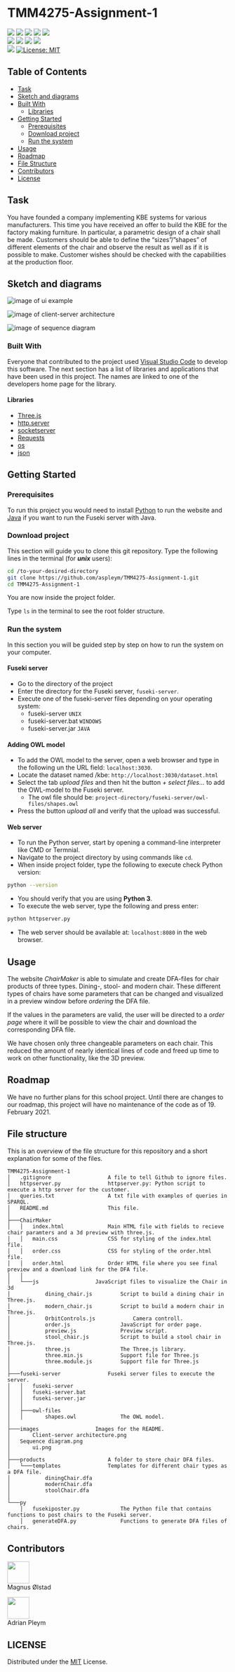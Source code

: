 

# TMM4275-Assignment-1

[![](https://img.shields.io/badge/HTML5-a?style=flat&logo=html5&label=Code&color=E34F26&logoColor=ffffff)](https://developer.mozilla.org/en-US/docs/Web/Guide/HTML/HTML5)
[![](https://img.shields.io/badge/JavaScript-a?style=flat&logo=javascript&label=Code&color=F7DF1E&logoColor=ffffff)](https://www.javascript.com/)
[![](https://img.shields.io/badge/Python-a?style=flat&logo=python&label=Code&color=3776AB&logoColor=ffffff)](https://www.python.org/)
[![](https://img.shields.io/badge/CSS3-a?style=flat&logo=css3&label=Code&color=1572B6&logoColor=ffffff)](https://developer.mozilla.org/en-US/docs/Archive/CSS3)
[![](https://img.shields.io/badge/Code-Json-informational?style=flat&logo=json&logoColor=white&color=000000)](https://www.json.org/json-en.html)  
[![](https://img.shields.io/badge/VSCode-a?style=flat&logo=visual-studio-code&label=Editor&color=007ACC)](https://code.visualstudio.com/)
[![](https://img.shields.io/badge/Three.js-a?style=flat&logo=three.js&label=Library&color=000000&logoColor=ffffff)](https://threejs.org/)
[![](https://img.shields.io/badge/NX-a?style=flat&logo=siemens&label=CAD&color=009999&logoColor=ffffff)](https://www.plm.automation.siemens.com/global/en/products/nx/)
[![](https://img.shields.io/badge/Fuseki-a?style=flat&logo=apache&label=Server&color=D22128&logoColor=ffffff)](https://jena.apache.org/documentation/fuseki2/index.html)  
![](https://img.shields.io/maintenance/no/2021)
[![License: MIT](https://img.shields.io/badge/License-MIT-yellow.svg)](https://opensource.org/licenses/MIT)

## Table of Contents

- [Task](#taskl)
- [Sketch and diagrams](#sketch-and-diagrams)
- [Built With](#built-with)
  - [Libraries](#libraries)
- [Getting Started](#getting-started)
  - [Prerequisites](#prerequisites)
  - [Download project](#download-project)
  - [Run the system](#run-the-system)
- [Usage](#usage)
- [Roadmap](#roadmap)
- [File Structure](#file-structure)
- [Contributors](#contributors)
- [License](#license)

## Task

You have founded a company implementing KBE systems for various manufacturers. This time you have received an offer to build the KBE for the factory making furniture. In particular, a parametric design of a chair shall be made. Customers should be able to define the “sizes”/”shapes” of different elements of the chair and observe the result as well as if it is possible to make. Customer wishes should be checked with the capabilities at the production floor.

## Sketch and diagrams
![image of ui example](https://github.com/aspleym/TMM4275-Assignment-1/blob/main/images/ui.png)

![image of client-server architecture](https://github.com/aspleym/TMM4275-Assignment-1/blob/main/images/Client-server%20architecture.png)

![image of sequence diagram](https://github.com/aspleym/TMM4275-Assignment-1/blob/main/images/Sequence%20diagram.png)

### Built With

Everyone that contributed to the project used [Visual Studio Code](https://code.visualstudio.com/) to develop this software. The next section has a list of libraries and applications that have been used in this project. The names are linked to one of the developers home page for the library.

#### Libraries

- [Three.js](https://threejs.org/)
- [http.server](https://docs.python.org/3/library/http.server.html)
- [socketserver](https://docs.python.org/3/library/socketserver.html)
- [Requests](https://requests.readthedocs.io/en/master/)
- [os](https://docs.python.org/3/library/os.html)
- [json](https://docs.python.org/3/library/json.html)

## Getting Started

### Prerequisites

To run this project you would need to install [Python](https://www.python.org/) to run the website and [Java](https://www.java.com/en/) if you want to run the Fuseki server with Java.

### Download project

This section will guide you to clone this git repository. Type the following lines in the terminal (for **_unix_** users):

```sh
cd /to-your-desired-directory
git clone https://github.com/aspleym/TMM4275-Assignment-1.git
cd TMM4275-Assignment-1
```

You are now inside the project folder.

Type `ls` in the terminal to see the root folder structure.

### Run the system

In this section you will be guided step by step on how to run the system on your computer.
#### Fuseki server
- Go to the directory of the project
- Enter the directory for the Fuseki server, `fuseki-server`.
- Execute one of the fuseki-server files depending on your operating system:
	- fuseki-server `UNIX`
	- fuseki-server.bat `WINDOWS`
	- fuseki-server.jar `JAVA`

#### Adding OWL model
- To add the OWL model to the server, open a web browser and type in the following un the URL field: `localhost:3030`.
- Locate the dataset named /kbe: `http://localhost:3030/dataset.html`
- Select the tab *upload files* and then hit the button *+ select files...* to add the OWL-model to the Fuseki server.
	- The owl file should be: `project-directory/fuseki-server/owl-files/shapes.owl`
- Press the button *upload all* and verify that the upload was successful.
#### Web server
- To run the Python server, start by opening a command-line interpreter like CMD or Termnial.
- Navigate to the project directory by using commands like `cd`.
- When inside project folder, type the following to execute check Python version:
```sh
python --version
```
- You should verify that you are using **Python 3**.
- To execute the web server, type the following and press enter:
```sh
python httpserver.py
```
- The web server should be available at: `localhost:8080` in the web browser.
## Usage
The website *ChairMaker* is able to simulate and create DFA-files for chair products of three types. Dining-, stool- and modern chair. These different types of chairs have some parameters that can be changed and visualized in a preview window before *ordering* the DFA file.

If the values in the parameters are valid, the user will be directed to a *order page* where it will be possible to view the chair and download the corresponding DFA file.

We have chosen only three changeable parameters on each chair. This reduced the amount of nearly identical lines of code and freed up time to work on other functionality, like the 3D preview.
## Roadmap

We have no further plans for this school project. Until there are changes to our roadmap, this project will have no maintenance of the code as of 19. February 2021.

## File structure

This is an overview of the file structure for this repository and a short explanation for some of the files.

```
TMM4275-Assignment-1
│   .gitignore					A file to tell Github to ignore files.
│   httpserver.py				httpserver.py: Python script to execute a http server for the customer.
│   queries.txt					A txt file with examples of queries in SPARQL.
│   README.md					This file.
│
├───ChairMaker
│   │   index.html				Main HTML file with fields to recieve chair paramters and a 3d preview with three.js.
│   │   main.css				CSS for styling of the index.html file.
│   │   order.css				CSS for styling of the order.html file.
│   │   order.html				Order HTML file where you see final preview and a download link for the DFA file.
│   │
│   └───js					JavaScript files to visualize the Chair in 3d
│           dining_chair.js			Script to build a dining chair in Three.js.
│           modern_chair.js			Script to build a modern chair in Three.js.
│           OrbitControls.js			Camera controll.
│           order.js				JavaScript for order page.
│           preview.js				Preview script.
│           stool_chair.js			Script to build a stool chair in Three.js.
│           three.js				The Three.js library.
│           three.min.js			Support file for Three.js
│           three.module.js			Support file for Three.js
│
├───fuseki-server				Fuseki server files to execute the server.
│   │   fuseki-server
│   │   fuseki-server.bat
│   │   fuseki-server.jar
│   │   
│   ├───owl-files
│   │       shapes.owl				The OWL model.
│
├───images					Images for the README.
│       Client-server architecture.png
│	Sequence diagram.png
│       ui.png
│
├───products					A folder to store chair DFA files.
│   └───templates				Templates for different chair types as a DFA file.
│           diningChair.dfa
│           modernChair.dfa
│           stoolChair.dfa
│
└───py
    │   fusekiposter.py				The Python file that contains functions to post chairs to the Fuseki server.
    │   generateDFA.py				Functions to generate DFA files of chairs.
```
## Contributors

[<img src="https://github.com/Magwest1.png?size=50" alt="" data-canonical-src="" width="50" height="50" />](https://github.com/Magwest1)  
Magnus Ølstad  

[<img src="https://github.com/aspleym.png?size=50" alt="" data-canonical-src="" width="50" height="50" />](https://github.com/aspleym)  
Adrian Pleym  

## LICENSE

Distributed under the [MIT](https://opensource.org/licenses/MIT) License.

